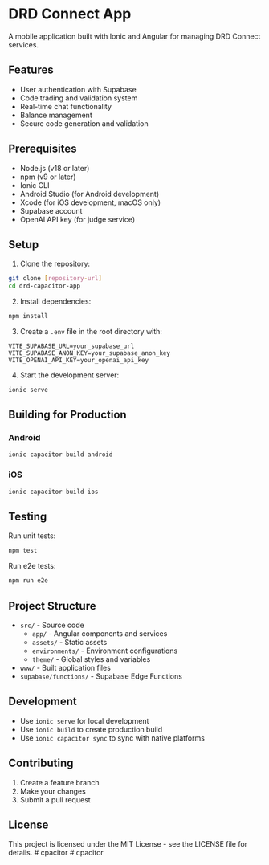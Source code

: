 # DRD Connect App

A mobile application built with Ionic and Angular for managing DRD Connect services.

## Features

- User authentication with Supabase
- Code trading and validation system
- Real-time chat functionality
- Balance management
- Secure code generation and validation

## Prerequisites

- Node.js (v18 or later)
- npm (v9 or later)
- Ionic CLI
- Android Studio (for Android development)
- Xcode (for iOS development, macOS only)
- Supabase account
- OpenAI API key (for judge service)

## Setup

1. Clone the repository:
```bash
git clone [repository-url]
cd drd-capacitor-app
```

2. Install dependencies:
```bash
npm install
```

3. Create a `.env` file in the root directory with:
```
VITE_SUPABASE_URL=your_supabase_url
VITE_SUPABASE_ANON_KEY=your_supabase_anon_key
VITE_OPENAI_API_KEY=your_openai_api_key
```

4. Start the development server:
```bash
ionic serve
```

## Building for Production

### Android
```bash
ionic capacitor build android
```

### iOS
```bash
ionic capacitor build ios
```

## Testing

Run unit tests:
```bash
npm test
```

Run e2e tests:
```bash
npm run e2e
```

## Project Structure

- `src/` - Source code
  - `app/` - Angular components and services
  - `assets/` - Static assets
  - `environments/` - Environment configurations
  - `theme/` - Global styles and variables
- `www/` - Built application files
- `supabase/functions/` - Supabase Edge Functions

## Development

- Use `ionic serve` for local development
- Use `ionic build` to create production build
- Use `ionic capacitor sync` to sync with native platforms

## Contributing

1. Create a feature branch
2. Make your changes
3. Submit a pull request

## License

This project is licensed under the MIT License - see the LICENSE file for details. #   c p a c i t o r  
 #   c p a c i t o r  
 